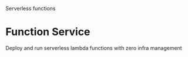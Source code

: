 Serverless functions

# Function Service

Deploy and run serverless lambda functions with zero infra management

